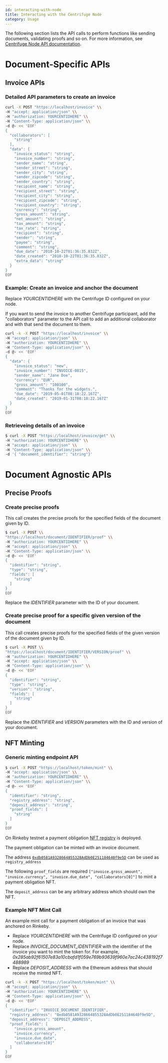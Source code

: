 ```yaml
---
id: interacting-with-node
title: Interacting with the Centrifuge Node
category: Usage
---
```


The following section lists the API calls to perform functions like sending documents, validating proofs and so on. For more information, see [Centrifuge Node API documentation](https://app.swaggerhub.com/apis-docs/centrifuge.io/cent-node/0.0.3).

# Document-Specific APIs

## Invoice APIs

### Detailed API parameters to create an invoice

```bash
curl -X POST "https://localhost/invoice" \\
-H "accept: application/json" \\
-H "authorization: YOURCENTIDHERE" \\
-H "Content-Type: application/json" \\
-d @- << 'EOF'
{
  "collaborators": [
    "string"
  ],
  "data": {
    "invoice_status": "string",
    "invoice_number": "string",
    "sender_name": "string",
    "sender_street": "string",
    "sender_city": "string",
    "sender_zipcode": "string",
    "sender_country": "string",
    "recipient_name": "string",
    "recipient_street": "string", 
    "recipient_city": "string",
    "recipient_zipcode": "string",
    "recipient_country": "string",
    "currency": "string",
    "gross_amount": "string",
    "net_amount": "string", 
    "tax_amount": "string",
    "tax_rate": "string",
    "recipient": "string",
    "sender": "string",
    "payee": "string",
    "comment": "string",
    "due_date": "2018-10-22T01:36:35.832Z",
    "date_created": "2018-10-22T01:36:35.832Z",
    "extra_data": "string"
  }
}
EOF
```

### Example: Create an invoice and anchor the document

Replace _YOURCENTIDHERE_ with the Centrifuge ID configured on your node.

If you want to send the invoice to another Centrifuge participant, add the "collaborators" parameter to the API call to add an additional collaborator and with that send the document to them.

```bash
curl -k -X POST "https://localhost/invoice" \\
-H "accept: application/json" \\
-H "authorization: YOURCENTIDHERE" \\
-H "Content-Type: application/json" \\
-d @- << 'EOF'
{
  "data": {
    "invoice_status": "new",
    "invoice_number": "INVOICE-0815",
    "sender_name": "Jane Doe",
    "currency": "EUR",
    "gross_amount": "100100",
    "comment": "Thanks for the widgets.",
    "due_date": "2019-05-01T08:18:22.167Z",
    "date_created": "2019-01-31T08:18:22.167Z"
  }
}
EOF
```

### Retrieveing details of an invoice

```bash
$ curl -X POST "https://localhost/invoice/get" \\
-H "authorization: YOURCENTIDHERE" \\
-H "accept: application/json" \\
-H "Content-Type: application/json" \\
-d '{ "document_identifier": "string"}'
```

# Document Agnostic APIs

## Precise Proofs

### Create precise proofs

This call creates the precise proofs for the specified fields of the document given by ID.

```bash
$ curl -X POST \\
"https://localhost/document/IDENTIFIER/proof" \\
-H "authorization: YOURCENTIDHERE" \\
-H "accept: application/json" \\
-H "Content-Type: application/json" \\
-d @- << 'EOF'
{
  "identifier": "string",
  "type": "string",
  "fields": [
    "string"
  ]
}
EOF
```

Replace the _IDENTIFIER_ parameter with the ID of your document.

### Create precise proof for a specific given version of the document

This call creates precise proofs for the specified fields of the given version of the document given by ID.

```bash
$ curl -X POST \\
"https://localhost/document/IDENTIFIER/VERSION/proof" \\
-H "authorization: YOURCENTIDHERE" \\
-H "accept: application/json" \\
-H "Content-Type: application/json" \\
-d @- << 'EOF'
{
  "identifier": "string",
  "type": "string",
  "version": "string",
  "fields": [
    "string"
  ]
}
EOF
```

Replace the _IDENTIFIER_ and _VERSION_ parameters with the ID and version of your document.

## NFT Minting

### Generic minting endpoint API

```bash
$ curl -X POST "https://localhost/token/mint" \\
-H "accept: application/json" \\
-H "authorization: YOURCENTIDHERE" \\
-H "Content-Type: application/json" \\
-d @- << 'EOF'
{
  "identifier": "string",
  "registry_address": "string",
  "deposit_address": "string",
  "proof_fields": [
    "string"
  ]
}
EOF
```

On Rinkeby testnet a payment obligation  [NFT registry](https://rinkeby.etherscan.io/address/0xdb0581a9328664855328addb0e251184640f9e5d) is deployed.

The payment obligation can be minted with an invoice document. 

The address [`0xdb0581A9328664855328AdDb0E251184640f9e5D`](https://rinkeby.etherscan.io/address/0xdb0581a9328664855328addb0e251184640f9e5d) can be used as `registry_address`

The following `proof_fields` are required `["invoice.gross_amount", "invoice.currency", "invoice.due_date", "collaborators[0]"]`
to mint a payment obligation NFT.

The `deposit_address` can be any arbitrary address which should own the NFT. 

### Example NFT Mint Call

An example mint call for a payment obligation of an invoice that was anchored on Rinkeby.

* Replace _YOURCENTIDHERE_ with the Centrifuge ID configured on your node.
* Replace _INVOICE_DOCUMENT_IDENTIFIER_ with the identifier of the invoice you want to mint the token for. For example, _0x285ab92f61507e83a10cbafd1f059e769b93639f960e7ac24c438192f7488989_
* Replace _DEPOSIT_ADDRESS_ with the Ethereum address that should receive the minted NFT.

```bash
curl -k -X POST "https://localhost/token/mint" \\
-H "accept: application/json" \\
-H "authorization: YOURCENTIDHERE" \\
-H "Content-Type: application/json" \\
-d @- << 'EOF'
{
  "identifier": "INVOICE_DOCUMENT_IDENTIFIER",
  "registry_address": "0xdb0581A9328664855328AdDb0E251184640f9e5D",
  "deposit_address": "DEPOSIT_ADDRESS",
  "proof_fields": [
    "invoice.gross_amount",
    "invoice.currency",
    "invoice.due_date",
    "collaborators[0]"
  ]
}
EOF
```